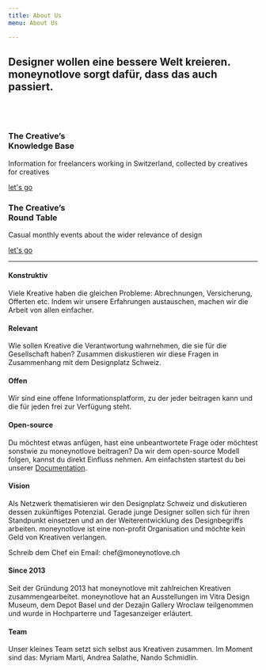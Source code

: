 ```yaml
---
title: About Us
menu: About Us

---
```


<section class="horizontal-center">
  <h2>Designer wollen eine bessere Welt kreieren. <br />moneynotlove sorgt dafür, dass das auch passiert.</h2>
  <h2>&nbsp;</h2>
</section>

<section class="row align-center">
  <div class="col-xs-10 col-sm-6 col-md-4 block--wrapper">
    <div class="block__one-by-one"></div>
    <div class="block__content block__content--flex block--color-hard horizontal-center">
      <a class="link-box" href="knowledge-base"><span></span></a>
      <h3>The Creative’s <br />Knowledge Base</h3>
      <p>
        Information for freelancers working in Switzerland, collected by creatives for creatives
      </p>
      <p class="flex-bottom">
        <span style="text-decoration:underline;">
        let's go
        </span>
      </p>
    </div>
  </div>
  <div class="col-xs-10 col-sm-6 col-md-4 block--wrapper">
    <div class="block__one-by-one"></div>
    <div class="block__content block__content--flex block--color-soft horizontal-center">
      <a class="link-box" href="round-table"><span></span></a>
      <h3>The Creative’s <br />Round Table</h3>
      <p>
        Casual monthly events about the wider relevance of design
      </p>
      <p class="flex-bottom">
        <span style="text-decoration:underline;">
        let's go
        </span>
      </p>
    </div>
  </div>
</section>

<hr>

<section class="row">
  <div class="col-xs-12 col-md-4">
    <h4>Konstruktiv</h4>
    <p>Viele Kreative haben die gleichen Probleme: Abrechnungen, Versicherung, Offerten etc. Indem wir unsere Erfahrungen austauschen, machen wir die Arbeit von allen einfacher. </p>
  </div>
  <div class="col-xs-12 col-md-4">
    <h4>Relevant</h4>
    <p>Wie sollen Kreative die Verantwortung wahrnehmen, die sie für die Gesellschaft haben? Zusammen diskustieren wir diese Fragen in Zusammenhang mit dem Designplatz Schweiz. </p>
  </div>
  <div class="col-xs-12 col-md-4">
    <h4>Offen</h4>
    <p>Wir sind eine offene Informationsplatform, zu der jeder beitragen kann und die für jeden frei zur Verfügung steht. </p>
  </div>
</section>

<section class="row">
  <div class="col-xs-12 col-md-4">
    <h4>Open-source</h4>
  </div>
  <div class="col-xs-12 col-md-8">
    <p>Du möchtest etwas anfügen, hast eine unbeantwortete Frage oder möchtest sonstwie zu moneynotlove beitragen? Da wir dem open-source Modell folgen, kannst du direkt Einfluss nehmen. Am einfachsten startest du bei unserer <a href="documentation">Documentation</a>. </p>
  </div>
</section>
<section class="row">
  <div class="col-xs-12 col-md-4">
    <h4>Vision</h4>
  </div>
  <div class="col-xs-12 col-md-8">
    <p>Als Netzwerk thematisieren wir den Designplatz Schweiz und diskutieren dessen zukünftiges Potenzial. Gerade junge Designer sollen sich für ihren Standpunkt einsetzen und an der Weiterentwicklung des Designbegriffs arbeiten. moneynotlove ist eine non-profit Organisation und möchte kein Geld von Kreativen verlangen.
    </p>
    <p>
    Schreib dem Chef ein Email: chef@moneynotlove.ch
    </p>
  </div>
</section>
<section class="row">
  <div class="col-xs-12 col-md-4">
    <h4>Since 2013</h4>
  </div>
  <div class="col-xs-12 col-md-8">
    <p>Seit der Gründung 2013 hat moneynotlove mit zahlreichen Kreativen zusammengearbeitet. moneynotlove hat an Ausstellungen im Vitra Design Museum, dem Depot Basel und der Dezajin Gallery Wroclaw teilgenommen und wurde in Hochparterre und Tagesanzeiger erläutert.  </p>
  </div>
</section>
<section class="row">
  <div class="col-xs-12 col-md-4">
    <h4>Team</h4>
  </div>
  <div class="col-xs-12 col-md-8">
    <p>Unser kleines Team setzt sich selbst aus Kreativen zusammen. Im Moment sind das: Myriam Marti, Andrea Salathe, Nando Schmidlin.  </p>
  </div>
</section>
